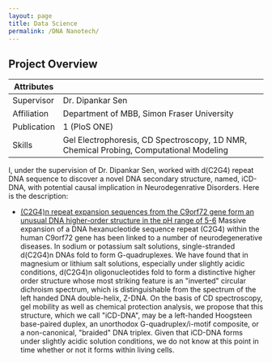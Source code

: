 ```yaml
---
layout: page
title: Data Science
permalink: /DNA Nanotech/
---
```


## Project Overview
 
 Attributes | |
| -------- |  -------- |
| Supervisor | Dr. Dipankar Sen |
| Affiliation | Department of MBB, Simon Fraser University |
| Publication | 1 (PloS ONE) |
| Skills | Gel Electrophoresis, CD Spectroscopy, 1D NMR, Chemical Probing, Computational Modeling |

I, under the supervision of Dr. Dipankar Sen, worked with d(C2G4) repeat DNA sequence to discover a novel DNA secondary structure, named, iCD-DNA, with potential causal implication in Neurodegenrative Disorders. Here is the description:

* [(C2G4)n repeat expansion sequences from the C9orf72 gene form an unusual DNA higher-order structure in the pH range of 5-6](https://journals.plos.org/plosone/article?id=10.1371/journal.pone.0198418)
  Massive expansion of a DNA hexanucleotide sequence repeat (C2G4) within the human C9orf72 gene has been linked to a number of neurodegenerative diseases. In sodium or potassium salt solutions,
  single-stranded d(C2G4)n DNAs fold to form G-quadruplexes. We have found that in magnesium or lithium salt solutions, especially under slightly acidic conditions,
  d(C2G4)n oligonucleotides fold to form a distinctive higher order structure whose most striking feature is an "inverted" circular dichroism spectrum, which is
  distinguishable from the spectrum of the left handed DNA double-helix, Z-DNA. On the basis of CD spectroscopy, gel mobility as well as chemical protection analysis,
  we propose that this structure, which we call "iCD-DNA", may be a left-handed Hoogsteen base-paired duplex, an unorthodox G-quadruplex/i-motif composite, or a non-canonical,
  "braided" DNA triplex. Given that iCD-DNA forms under slightly acidic solution conditions, we do not know at this point in time whether or not it forms within living cells.

